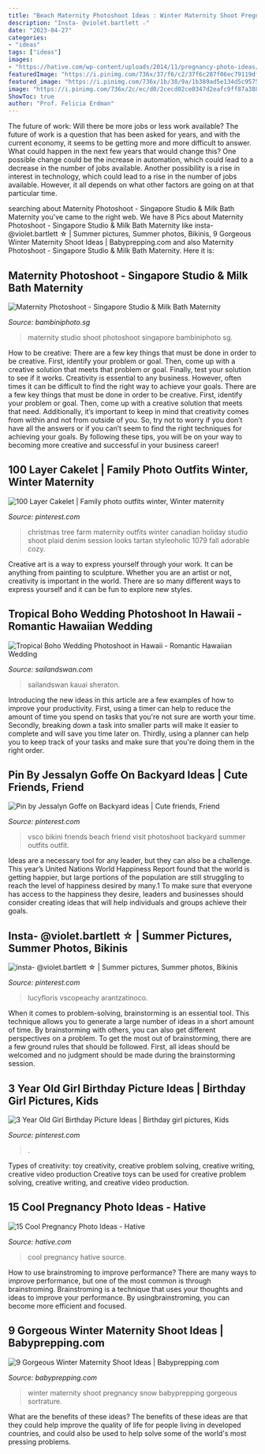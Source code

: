 ```yaml
---
title: "Beach Maternity Photoshoot Ideas : Winter Maternity Shoot Pregnancy Snow Babyprepping Gorgeous Sortrature"
description: "Insta- @violet.bartlett ☆"
date: "2023-04-27"
categories:
- "ideas"
tags: ["ideas"]
images:
- "https://hative.com/wp-content/uploads/2014/11/pregnancy-photo-ideas/1-cool-pregnancy-photo-ideas.jpg"
featuredImage: "https://i.pinimg.com/736x/37/f6/c2/37f6c287f06ec79119df9c53ba72f0a3.jpg"
featured_image: "https://i.pinimg.com/736x/1b/38/9a/1b389ad5e134d5c9575b718e2e39fc9b.jpg"
image: "https://i.pinimg.com/736x/2c/ec/d0/2cecd02ce0347d2eafc9ff87a3888eef.jpg"
ShowToc: true
author: "Prof. Felicia Erdman"
---
```



The future of work: Will there be more jobs or less work available?
The future of work is a question that has been asked for years, and with the current economy, it seems to be getting more and more difficult to answer. What could happen in the next few years that would change this? One possible change could be the increase in automation, which could lead to a decrease in the number of jobs available. Another possibility is a rise in interest in technology, which could lead to a rise in the number of jobs available. However, it all depends on what other factors are going on at that particular time.

	

		
searching about Maternity Photoshoot - Singapore Studio &amp; Milk Bath Maternity you've came to the right web. We have 8 Pics about Maternity Photoshoot - Singapore Studio &amp; Milk Bath Maternity like insta- @violet.bartlett ☆ | Summer pictures, Summer photos, Bikinis, 9 Gorgeous Winter Maternity Shoot Ideas | Babyprepping.com and also Maternity Photoshoot - Singapore Studio &amp; Milk Bath Maternity. Here it is:
		
    
## Maternity Photoshoot - Singapore Studio &amp; Milk Bath Maternity

<img loading=lazy src="http://bambiniphoto.sg/wp-content/uploads/Maternity-Photography-Singapore-041.jpg" onerror="this.onerror=null;this.src='https://tse1.mm.bing.net/th?id=OIP.ejz4vP2xTLdH9agta87JqwHaLG&amp;pid=15.1';" alt="Maternity Photoshoot - Singapore Studio &amp; Milk Bath Maternity">

_Source: bambiniphoto.sg_

>maternity studio shoot photoshoot singapore bambiniphoto sg. 

	

How to be creative: There are a few key things that must be done in order to be creative. First, identify your problem or goal. Then, come up with a creative solution that meets that problem or goal. Finally, test your solution to see if it works.
Creativity is essential to any business. However, often times it can be difficult to find the right way to achieve your goals. There are a few key things that must be done in order to be creative. First, identify your problem or goal. Then, come up with a creative solution that meets that need. Additionally, it’s important to keep in mind that creativity comes from within and not from outside of you. So, try not to worry if you don’t have all the answers or if you can’t seem to find the right techniques for achieving your goals. By following these tips, you will be on your way to becoming more creative and successful in your business career!

    
## 100 Layer Cakelet | Family Photo Outfits Winter, Winter Maternity

<img loading=lazy src="https://i.pinimg.com/736x/78/ff/69/78ff69fa135fe170ebf5b31c9a5ad311--christmas-tree-farm-christmas-photos.jpg" onerror="this.onerror=null;this.src='https://tse3.mm.bing.net/th?id=OIP.XGay0ZCyO_FncfHkdF_8sAHaLG&amp;pid=15.1';" alt="100 Layer Cakelet | Family photo outfits winter, Winter maternity">

_Source: pinterest.com_

>christmas tree farm maternity outfits winter canadian holiday studio shoot plaid denim session looks tartan styleoholic 1079 fall adorable cozy. 

	

Creative art is a way to express yourself through your work. It can be anything from painting to sculpture. Whether you are an artist or not, creativity is important in the world. There are so many different ways to express yourself and it can be fun to explore new styles.

    
## Tropical Boho Wedding Photoshoot In Hawaii - Romantic Hawaiian Wedding

<img loading=lazy src="http://www.sailandswan.com/wp-content/uploads/2018/07/718391_boho-tropicana-inspired-bridal-shoot.jpg" onerror="this.onerror=null;this.src='https://tse1.mm.bing.net/th?id=OIP.5o2NApVZxmy0YDyZJ6AgxwHaLG&amp;pid=15.1';" alt="Tropical Boho Wedding Photoshoot in Hawaii - Romantic Hawaiian Wedding">

_Source: sailandswan.com_

>sailandswan kauai sheraton. 

	

Introducing the new ideas in this article are a few examples of how to improve your productivity. First, using a timer can help to reduce the amount of time you spend on tasks that you're not sure are worth your time. Secondly, breaking down a task into smaller parts will make it easier to complete and will save you time later on. Thirdly, using a planner can help you to keep track of your tasks and make sure that you're doing them in the right order.

    
## Pin By Jessalyn Goffe On Backyard Ideas | Cute Friends, Friend

<img loading=lazy src="https://i.pinimg.com/736x/2c/ec/d0/2cecd02ce0347d2eafc9ff87a3888eef.jpg" onerror="this.onerror=null;this.src='https://tse1.mm.bing.net/th?id=OIP.s24RMLnxRD27cGWXyZz9sAHaJ4&amp;pid=15.1';" alt="Pin by Jessalyn Goffe on Backyard ideas | Cute friends, Friend">

_Source: pinterest.com_

>vsco bikini friends beach friend visit photoshoot backyard summer outfits outfit. 

	

Ideas are a necessary tool for any leader, but they can also be a challenge. This year’s United Nations World Happiness Report found that the world is getting happier, but large portions of the population are still struggling to reach the level of happiness desired by many.1 To make sure that everyone has access to the happiness they desire, leaders and businesses should consider creating ideas that will help individuals and groups achieve their goals.

    
## Insta- @violet.bartlett ☆ | Summer Pictures, Summer Photos, Bikinis

<img loading=lazy src="https://i.pinimg.com/736x/37/f6/c2/37f6c287f06ec79119df9c53ba72f0a3.jpg" onerror="this.onerror=null;this.src='https://tse4.mm.bing.net/th?id=OIP.PmZqZicnyizNNOjfsPY1wAHaKC&amp;pid=15.1';" alt="insta- @violet.bartlett ☆ | Summer pictures, Summer photos, Bikinis">

_Source: pinterest.com_

>lucyfloris vscopeachy arantzatinoco. 

	

When it comes to problem-solving, brainstorming is an essential tool. This technique allows you to generate a large number of ideas in a short amount of time. By brainstorming with others, you can also get different perspectives on a problem. To get the most out of brainstorming, there are a few ground rules that should be followed. First, all ideas should be welcomed and no judgment should be made during the brainstorming session.

    
## 3 Year Old Girl Birthday Picture Ideas | Birthday Girl Pictures, Kids

<img loading=lazy src="https://i.pinimg.com/736x/1b/38/9a/1b389ad5e134d5c9575b718e2e39fc9b.jpg" onerror="this.onerror=null;this.src='https://tse4.mm.bing.net/th?id=OIP.Kklc3DuM3dfu9JioDJ4s2QHaLH&amp;pid=15.1';" alt="3 Year Old Girl Birthday Picture Ideas | Birthday girl pictures, Kids">

_Source: pinterest.com_

>. 

	

Types of creativity: toy creativity, creative problem solving, creative writing, creative video production
Creative toys can be used for creative problem solving, creative writing, and creative video production.

    
## 15 Cool Pregnancy Photo Ideas - Hative

<img loading=lazy src="https://hative.com/wp-content/uploads/2014/11/pregnancy-photo-ideas/1-cool-pregnancy-photo-ideas.jpg" onerror="this.onerror=null;this.src='https://tse4.mm.bing.net/th?id=OIP.Zq2usCY7DqWq5RawFrYWKwHaLH&amp;pid=15.1';" alt="15 Cool Pregnancy Photo Ideas - Hative">

_Source: hative.com_

>cool pregnancy hative source. 

	

How to use brainstroming to improve performance?
There are many ways to improve performance, but one of the most common is through brainstroming. Brainstroming is a technique that uses your thoughts and ideas to improve your performance. By usingbrainstroming, you can become more efficient and focused.

    
## 9 Gorgeous Winter Maternity Shoot Ideas | Babyprepping.com

<img loading=lazy src="https://www.babyprepping.com/wp-content/uploads/2015/11/winter-pregnancy21.jpg" onerror="this.onerror=null;this.src='https://tse3.mm.bing.net/th?id=OIP.ORoxM9IruMJodWsoMA1-nQHaJ6&amp;pid=15.1';" alt="9 Gorgeous Winter Maternity Shoot Ideas | Babyprepping.com">

_Source: babyprepping.com_

>winter maternity shoot pregnancy snow babyprepping gorgeous sortrature. 

	

What are the benefits of these ideas?
The benefits of these ideas are that they could help improve the quality of life for people living in developed countries, and could also be used to help solve some of the world's most pressing problems.

